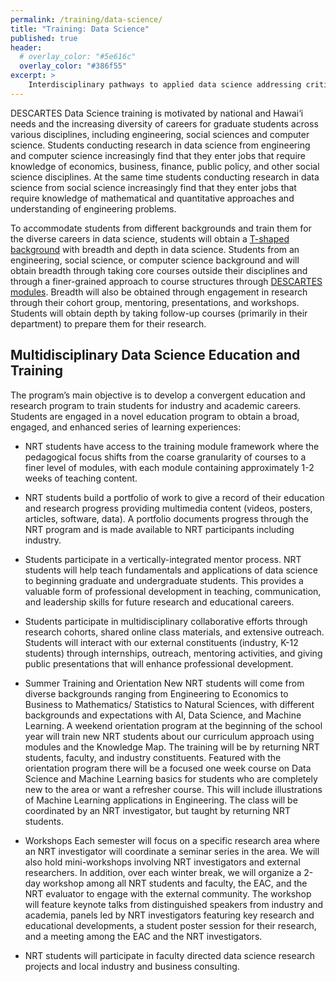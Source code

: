 ```yaml
---
permalink: /training/data-science/
title: "Training: Data Science"
published: true
header:
  # overlay_color: "#5e616c"
  overlay_color: "#386f55"
excerpt: >
    Interdisciplinary pathways to applied data science addressing critical challenges of climate change, health epidemics, data security, and societal injustice with data, facts, and truth.
---
```


DESCARTES Data Science training is motivated by national and Hawai‘i needs and
the increasing diversity of careers for graduate students across
various disciplines, including engineering, social sciences and
computer science. Students conducting research in data science from
engineering and computer science increasingly find that they enter
jobs that require knowledge of economics, business, finance, public
policy, and other social science disciplines. At the same time
students conducting research in data science from social science
increasingly find that they enter jobs that require knowledge of
mathematical and quantitative approaches and understanding of
engineering problems.

To accommodate students from different backgrounds and train them for
the diverse careers in data science, students will obtain a [T-shaped
background](https://en.wikipedia.org/wiki/T-shaped_skills) with breadth and depth in data science. Students from an
engineering, social science, or computer science background and will
obtain breadth through taking core courses outside their disciplines
and through a finer-grained approach to course structures through
[DESCARTES modules](../training/modular-curriculum/). Breadth will
also be obtained through engagement in research through their cohort
group, mentoring, presentations, and workshops. Students will obtain
depth by taking follow-up courses (primarily in their department) to
prepare them for their research.

## Multidisciplinary Data Science Education and Training
The program’s main objective is to develop a convergent education and research program to train students for industry
and academic careers. Students are engaged in a novel education program to obtain a broad,
engaged, and enhanced series of learning experiences:

- NRT students have access to the training module framework where the pedagogical focus shifts from the coarse granularity of
courses to a finer level of modules, with each module containing approximately 1-2 weeks of teaching content.

- NRT students build a portfolio of work to give a record of their education and research progress providing multimedia
content (videos, posters, articles, software, data). A portfolio documents progress through
the NRT program and is made available to NRT participants including industry.

- Students participate in a vertically-integrated mentor process. NRT students will help teach fundamentals
and applications of data science to beginning graduate and undergraduate students. This provides a valuable form of
professional development in teaching, communication, and leadership skills for future research and educational careers.

- Students participate in multidisciplinary collaborative efforts through research cohorts, shared online class
materials, and extensive outreach. Students will interact with our external constituents (industry, K-12 students) through
internships, outreach, mentoring activities, and giving public presentations that will enhance professional development.

- Summer Training and Orientation New NRT students will come from diverse backgrounds ranging from
Engineering to Economics to Business to Mathematics/ Statistics to Natural Sciences, with different backgrounds
and expectations with AI, Data Science, and Machine Learning. A weekend orientation program at the beginning
of the school year will train new NRT students about our curriculum approach using modules and the Knowledge
Map. The training will be by returning NRT students, faculty, and industry constituents. Featured with the orientation
program there will be a focused one week course on Data Science and Machine Learning basics for students who are
completely new to the area or want a refresher course. This will include illustrations of Machine Learning applications
in Engineering. The class will be coordinated by an NRT investigator, but taught by returning NRT students.

- Workshops Each semester will focus on a specific research area where an NRT investigator will coordinate a seminar
series in the area. We will also hold mini-workshops involving NRT investigators and external researchers. In addition,
over each winter break, we will organize a 2-day workshop among all NRT students and faculty, the EAC, and the NRT
evaluator to engage with the external community. The workshop will feature keynote talks from distinguished speakers
from industry and academia, panels led by NRT investigators featuring key research and educational developments,
a student poster session for their research, and a meeting among the EAC and the NRT investigators.

- NRT students will participate in faculty directed data science research projects and local industry and business consulting.

